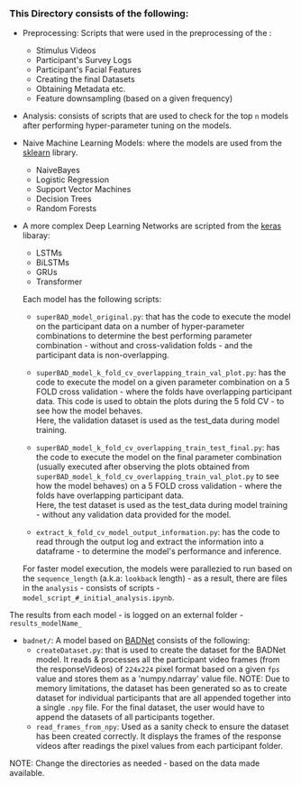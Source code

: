 ### This Directory consists of the following:


* Preprocessing: Scripts that were used in the preprocessing of the :
    * Stimulus Videos 
    * Participant's Survey Logs
    * Participant's Facial Features
    * Creating the final Datasets
    * Obtaining Metadata etc.
    * Feature downsampling (based on a given frequency)

* Analysis: consists of scripts that are used to check for the top `n` models after performing hyper-parameter tuning on the models.

*  Naive Machine Learning Models: where the models are used from the [sklearn](https://scikit-learn.org/stable/) library.  
    *  NaiveBayes
    * Logistic Regression
    * Support Vector Machines
    * Decision Trees
    * Random Forests

* A more complex Deep Learning Networks are scripted from the [keras](https://keras.io/api/layers/) libaray:  

    * LSTMs
    * BiLSTMs
    * GRUs
    * Transformer 

    Each model has the following scripts:

    - `superBAD_model_original.py`: that has the code to execute the model on the participant data on a number of hyper-parameter combinations to determine the best performing parameter combination - without and cross-validation folds - and the participant data is non-overlapping.
    - `superBAD_model_k_fold_cv_overlapping_train_val_plot.py`: has the code to execute the model on a given parameter combination on a 5 FOLD cross validation - where the folds have overlapping participant data. This code is used to obtain the plots during the 5 fold CV - to see how the model behaves.  
    Here, the validation dataset is used as the test_data during model training.

    - `superBAD_model_k_fold_cv_overlapping_train_test_final.py`: has the code to execute the model on the final parameter combination (usually executed after observing the plots obtained from `superBAD_model_k_fold_cv_overlapping_train_val_plot.py` to see how the model behaves) on a 5 FOLD cross validation - where the folds have overlapping participant data.  
    Here, the test dataset is used as the test_data during model training - without any validation data provided for the model.

    - `extract_k_fold_cv_model_output_information.py`: has the code to read through the output log and extract the information into a dataframe - to determine the model's performance and inference.  

    For faster model execution, the models were parallezied to run based on the `sequence_length` (a.k.a: `lookback` length) - as a result, there are files in the `analysis` - consists of scripts - `model_script_#_initial_analysis.ipynb`.

The results from each model - is logged on an external folder - `results_modelName_`  

* `badnet/`: A model based on [BADNet](https://arxiv.org/pdf/2303.04835.pdf) consists of the following:
    * `createDataset.py`: that is used to create the dataset for the BADNet model.  It reads & processes all the participant video frames (from the responseVideos) of `224x224` pixel format based on a given `fps` value and stores them as a 'numpy.ndarray' value file.
    NOTE: Due to memory limitations, the dataset has been generated so as to create dataset for individual participants that are all appended together into a single `.npy` file. For the final dataset, the user would have to append the datasets of all participants together.
    * `read_frames_from_npy`: Used as a sanity check to ensure the dataset has been created correctly. It displays the frames of the response videos after readings the pixel values from each participant folder.

NOTE: Change the directories as needed - based on the data made available.